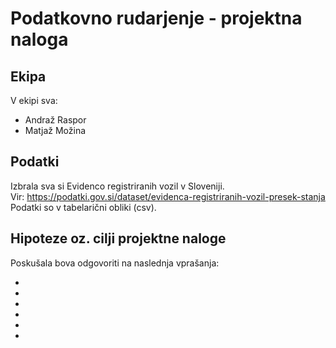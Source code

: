 # Podatkovno rudarjenje - projektna naloga #

## Ekipa ##

V ekipi sva:
* Andraž Raspor
* Matjaž Možina

## Podatki ##

Izbrala sva si Evidenco registriranih vozil v Sloveniji.  
Vir: https://podatki.gov.si/dataset/evidenca-registriranih-vozil-presek-stanja   
Podatki so v tabelarični obliki (csv).  

## Hipoteze oz. cilji projektne naloge ##

Poskušala bova odgovoriti na naslednja vprašanja:

*
*
*
*
*
*